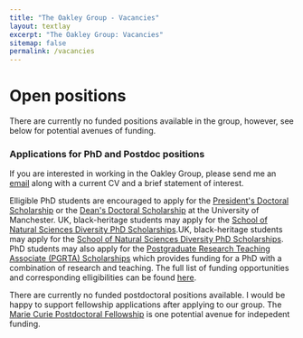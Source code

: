```yaml
---
title: "The Oakley Group - Vacancies"
layout: textlay
excerpt: "The Oakley Group: Vacancies"
sitemap: false
permalink: /vacancies
---
```

<!--**We currently have one [PhD studentship](https://www.findaphd.com/phds/project/accurate-and-efficient-modelling-of-x-ray-spectra-for-the-nuclear-fuel-cycle/?p164814) for applicants interested in modelling X-ray spectra of actinide complexes and materials.**-->

# Open positions

There are currently no funded positions available in the group, however, see below for potential avenues of funding.

### Applications for PhD and Postdoc positions
If you are interested in working in the Oakley Group, please send me an [email](mailto:meagan.oakley@manchester.ac.uk) along with a current CV and a brief statement of interest. 

Elligible PhD students are encouraged to apply for the [President's Doctoral Scholarship](https://www.se.manchester.ac.uk/phds-science-engineering/funding/presidents-doctoral-scholarship/) or the [Dean's Doctoral Scholarship](https://www.se.manchester.ac.uk/phds-science-engineering/funding/deans-doctoral-scholarship/) at the University of Manchester. UK, black-heritage students may apply for the [School of Natural Sciences Diversity PhD Scholarships](https://www.se.manchester.ac.uk/phds-science-engineering/funding/diversity-scholarship/).UK, black-heritage students may apply for the [School of Natural Sciences Diversity PhD Scholarships](https://www.se.manchester.ac.uk/phds-science-engineering/funding/diversity-scholarship/). PhD students may also apply for the [Postgraduate Research Teaching Associate (PGRTA) Scholarships](https://www.se.manchester.ac.uk/phds-science-engineering/funding/teaching-associate-scholarship/) which provides funding for a PhD with a combination of research and teaching. The full list of funding opportunities and corresponding elligibilities can be found [here](https://www.se.manchester.ac.uk/phds-science-engineering/funding/).

There are currently no funded postdoctoral positions available. I would be happy to support fellowship applications after applying to our group. The [Marie Curie Postdoctoral Fellowship](https://marie-sklodowska-curie-actions.ec.europa.eu/actions/postdoctoral-fellowships) is one potential avenue for indepedent funding.

